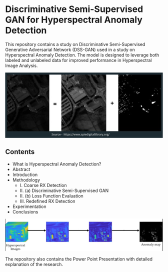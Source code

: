# Discriminative Semi-Supervised GAN for Hyperspectral Anomaly Detection

This repository contains a study on Discriminative Semi-Supervised Generative Adversarial Network (DSS-GAN) used in a study on Hyperspectral Anomaly Detection. The model is designed to leverage both labeled and unlabeled data for improved performance in Hyperspectral Image Analysis.

![gan_hsad_image](./Images/gan_hsad.jpg)

## Contents
- What is Hyperspectral Anomaly Detection?
- Abstract
- Introduction
- Methodology
  - I. Coarse RX Detection
  - II. (a) Discriminative Semi-Supervised GAN
  - II. (b) Loss Function Evaluation
  - III. Redefined RX Detection
- Experimentation
- Conclusions

![gan_hsad_image](./Images/gan_hsad_2.jpg)

The repository also contains the Power Point Presentation with detailed explanation of the research.